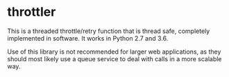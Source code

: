 # throttler
This is a threaded throttle/retry function that is thread safe, completely implemented in software. It works in Python 2.7 and 3.6.

Use of this library is not recommended for larger web applications, as they should most likely use a queue service to deal with calls in a more scalable way.

